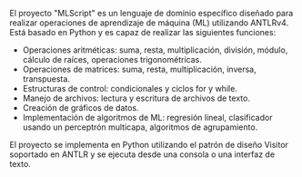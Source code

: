 El proyecto "MLScript" es un lenguaje de dominio específico diseñado para realizar operaciones de aprendizaje de máquina (ML) utilizando ANTLRv4. Está basado en Python y es capaz de realizar las siguientes funciones:

- Operaciones aritméticas: suma, resta, multiplicación, división, módulo, cálculo de raíces, operaciones trigonométricas.
- Operaciones de matrices: suma, resta, multiplicación, inversa, transpuesta.
- Estructuras de control: condicionales y ciclos for y while.
- Manejo de archivos: lectura y escritura de archivos de texto.
- Creación de gráficos de datos.
- Implementación de algoritmos de ML: regresión lineal, clasificador usando un perceptrón multicapa, algoritmos de agrupamiento.

El proyecto se implementa en Python utilizando el patrón de diseño Visitor soportado en ANTLR y se ejecuta desde una consola o una interfaz de texto.
